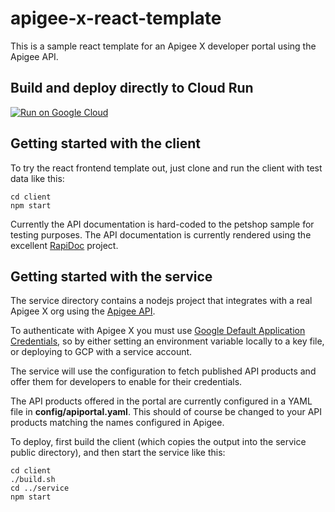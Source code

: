 # apigee-x-react-template

This is a sample react template for an Apigee X developer portal using the
Apigee API.

## Build and deploy directly to Cloud Run
[![Run on Google Cloud](https://deploy.cloud.run/button.svg)](https://deploy.cloud.run)

## Getting started with the client

To try the react frontend template out, just clone and run the client with test
data like this:

```ssh
cd client
npm start
```

Currently the API documentation is hard-coded to the petshop sample for testing
purposes.  The API documentation is currently rendered using the excellent
[RapiDoc](https://mrin9.github.io/RapiDoc/) project.

## Getting started with the service

The service directory contains a nodejs project that integrates with a real
Apigee X org using the [Apigee
API](https://cloud.google.com/apigee/docs/reference/apis/apigee/rest).

To authenticate with Apigee X you must use [Google Default Application Credentials](https://cloud.google.com/docs/authentication/production),
so by either setting an environment variable locally to a key file, or
deploying to GCP with a service account.

The service will use the configuration to fetch published API products and offer
them for developers to enable for their credentials.

The API products offered in the portal are currently configured in a YAML file
in **config/apiportal.yaml**.  This should of course be changed to your API
products matching the names configured in Apigee.

To deploy, first build the client (which copies the output into the service
public directory), and then start the service like this:

```ssh
cd client
./build.sh
cd ../service
npm start
```
